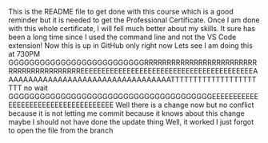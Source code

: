 This is the README file to get done with this course which is a good reminder but it is needed to get the Professional Certificate.
Once I am done with this whole certificate, I will fell much better about my skills.
It sure has been a long time since I used the command line and not the VS Code extension!
Now this is up in GitHub only right now
Lets see I am doing this at 730PM
GGGGGGGGGGGGGGGGGGGGGGGGGGRRRRRRRRRRRRRRRRRRRRRRRRRRRRRRRRRRRRRRRRREEEEEEEEEEEEEEEEEEEEEEEEEEEEEEEEEEEEEEEEEAAAAAAAAAAAAAAAAAAAAAAAAAAAAAAAAAATTTTTTTTTTTTTTTTTTTTTT no wait GGGGGGGGGGGGGGGGGGGGGGGGGGGGGGGGGGGGGGGEEEEEEEEEEEEEEEEEEEEEEEEEEEEEEEEEEEE
Well there is a change now but no conflict because it is not letting me commit because it knows about this change maybe I should not have done the update thing 
Well, it worked I just forgot to open the file from the branch
